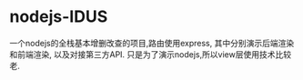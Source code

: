 # nodejs-IDUS
一个nodejs的全栈基本增删改查的项目,路由使用express, 其中分别演示后端渲染和前端渲染, 以及对接第三方API. 只是为了演示nodejs,所以view层使用技术比较老.
